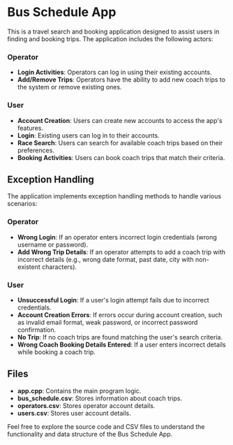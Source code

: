 # Bus Schedule App

This is a travel search and booking application designed to assist users in finding and booking trips. The application includes the following actors:

### Operator
- **Login Activities**: Operators can log in using their existing accounts. 
- **Add/Remove Trips**: Operators have the ability to add new coach trips to the system or remove existing ones.

### User
- **Account Creation**: Users can create new accounts to access the app's features.
- **Login**: Existing users can log in to their accounts.
- **Race Search**: Users can search for available coach trips based on their preferences.
- **Booking Activities**: Users can book coach trips that match their criteria.

## Exception Handling

The application implements exception handling methods to handle various scenarios:

### Operator
- **Wrong Login**: If an operator enters incorrect login credentials (wrong username or password).
- **Add Wrong Trip Details**: If an operator attempts to add a coach trip with incorrect details (e.g., wrong date format, past date, city with non-existent characters).

### User
- **Unsuccessful Login**: If a user's login attempt fails due to incorrect credentials.
- **Account Creation Errors**: If errors occur during account creation, such as invalid email format, weak password, or incorrect password confirmation.
- **No Trip**: If no coach trips are found matching the user's search criteria.
- **Wrong Coach Booking Details Entered**: If a user enters incorrect details while booking a coach trip.

## Files

- **app.cpp**: Contains the main program logic.
- **bus_schedule.csv**: Stores information about coach trips.
- **operators.csv**: Stores operator account details.
- **users.csv**: Stores user account details.

Feel free to explore the source code and CSV files to understand the functionality and data structure of the Bus Schedule App.
